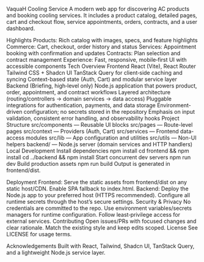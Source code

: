 
VaquaH Cooling Service
A modern web app for discovering AC products and booking cooling services. It includes a product catalog, detailed pages, cart and checkout flow, service appointments, orders, contracts, and a user dashboard.

Highlights
Products: Rich catalog with images, specs, and feature highlights
Commerce: Cart, checkout, order history and status
Services: Appointment booking with confirmation and updates
Contracts: Plan selection and contract management
Experience: Fast, responsive, mobile‑first UI with accessible components
Tech Overview
Frontend
React (Vite), React Router
Tailwind CSS + Shadcn UI
TanStack Query for client‑side caching and syncing
Context-based state (Auth, Cart) and modular service layer
Backend (Briefing, high‑level only)
Node.js application that powers product, order, appointment, and contract workflows
Layered architecture (routing/controllers → domain services → data access)
Pluggable integrations for authentication, payments, and data storage
Environment-driven configuration; no secrets stored in the repository
Emphasis on input validation, consistent error handling, and observability hooks
Project Structure
src/components — Reusable UI blocks
src/pages — Route-level pages
src/context — Providers (Auth, Cart)
src/services — Frontend data-access modules
src/lib — App configuration and utilities
src/utils — Non-UI helpers
backend/ — Node.js server (domain services and HTTP handlers)
Local Development
Install dependencies
npm install
cd frontend && npm install
cd ../backend && npm install
Start concurrent dev servers
npm run dev
Build production assets
npm run build
Output is generated in frontend/dist.

Deployment
Frontend: Serve the static assets from frontend/dist on any static host/CDN. Enable SPA fallback to index.html.
Backend: Deploy the Node.js app to your preferred host (HTTPS recommended). Configure all runtime secrets through the host’s secure settings.
Security & Privacy
No credentials are committed to the repo.
Use environment variables/secrets managers for runtime configuration.
Follow least‑privilege access for external services.
Contributing
Open issues/PRs with focused changes and clear rationale.
Match the existing style and keep edits scoped.
License
See LICENSE for usage terms.

Acknowledgements
Built with React, Tailwind, Shadcn UI, TanStack Query, and a lightweight Node.js service layer.